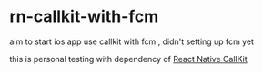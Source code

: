 # rn-callkit-with-fcm
aim to start ios app use callkit with fcm , didn't setting up fcm yet

this is personal testing with dependency of [React Native CallKit](https://github.com/ianlin/react-native-callkit#readme)
